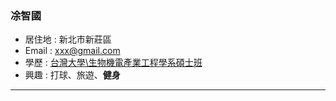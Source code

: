### 凃智國

- 居住地 : 新北市新莊區
- Email : xxx@gmail.com
- 學歷 : [台灣大學\生物機電產業工程學系碩士班](https://www.bime.ntu.edu.tw/Default.html)
- 興趣 : 打球、旅遊、**健身**
<hr>

